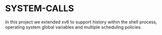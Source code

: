 # SYSTEM-CALLS
In this project we extended xv6 to support history within the shell process, 
operating system global variables and multiple scheduling policies.
